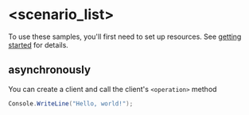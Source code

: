 # <scenario_list>

To use these samples, you'll first need to set up resources. See [getting started](https://github.com/Azure/azure-sdk-for-net/blob/main/sdk/ai/Azure.AI.Agents.Persistent/README.md#getting-started) for details.

## <scenario> asynchronously

You can create a client and call the client's `<operation>` method

<!-- please refer to <https://github.com/Azure/azure-sdk-for-net/main/sdk/template/Azure.Template/samples/Sample1_HelloWorldAsync.md> to write sample readme file. -->
```C# Snippet:Azure_AI_Agents_Persistent_ScenarioAsync
Console.WriteLine("Hello, world!");
```
